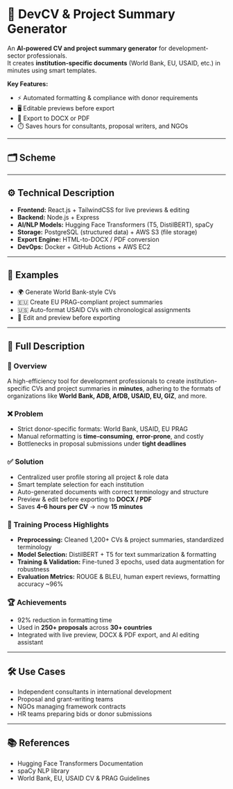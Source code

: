 # 📝 DevCV & Project Summary Generator

An **AI-powered CV and project summary generator** for development-sector professionals.  
It creates **institution-specific documents** (World Bank, EU, USAID, etc.) in minutes using smart templates.

**Key Features:**
- ⚡ Automated formatting & compliance with donor requirements
- 🖥️ Editable previews before export
- 📄 Export to DOCX or PDF
- ⏱️ Saves hours for consultants, proposal writers, and NGOs

---

## 🗂️ Scheme


---

## ⚙️ Technical Description
- **Frontend:** React.js + TailwindCSS for live previews & editing
- **Backend:** Node.js + Express
- **AI/NLP Models:** Hugging Face Transformers (T5, DistilBERT), spaCy
- **Storage:** PostgreSQL (structured data) + AWS S3 (file storage)
- **Export Engine:** HTML-to-DOCX / PDF conversion
- **DevOps:** Docker + GitHub Actions + AWS EC2

---

## 🧩 Examples
- 🌍 Generate World Bank-style CVs
- 🇪🇺 Create EU PRAG-compliant project summaries
- 🇺🇸 Auto-format USAID CVs with chronological assignments
- 📝 Edit and preview before exporting

---

## 📖 Full Description

### 🔹 Overview
A high-efficiency tool for development professionals to create institution-specific CVs and project summaries in **minutes**, adhering to the formats of organizations like **World Bank, ADB, AfDB, USAID, EU, GIZ**, and more.

### ❌ Problem
- Strict donor-specific formats: World Bank, USAID, EU PRAG
- Manual reformatting is **time-consuming**, **error-prone**, and costly
- Bottlenecks in proposal submissions under **tight deadlines**

### ✅ Solution
- Centralized user profile storing all project & role data
- Smart template selection for each institution
- Auto-generated documents with correct terminology and structure
- Preview & edit before exporting to **DOCX / PDF**
- Saves **4–6 hours per CV** → now **15 minutes**

### 🧠 Training Process Highlights
- **Preprocessing:** Cleaned 1,200+ CVs & project summaries, standardized terminology
- **Model Selection:** DistilBERT + T5 for text summarization & formatting
- **Training & Validation:** Fine-tuned 3 epochs, used data augmentation for robustness
- **Evaluation Metrics:** ROUGE & BLEU, human expert reviews, formatting accuracy ~96%

### 🏆 Achievements
- 92% reduction in formatting time
- Used in **250+ proposals** across **30+ countries**
- Integrated with live preview, DOCX & PDF export, and AI editing assistant

---

## 🛠️ Use Cases
- Independent consultants in international development
- Proposal and grant-writing teams
- NGOs managing framework contracts
- HR teams preparing bids or donor submissions

---

## 📚 References
- Hugging Face Transformers Documentation
- spaCy NLP library
- World Bank, EU, USAID CV & PRAG Guidelines  
